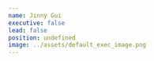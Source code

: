 ```yaml
---
name: Jinny Gui
executive: false
lead: false
position: undefined
image: ../assets/default_exec_image.png
---
```

